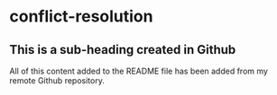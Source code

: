 # conflict-resolution

## This is a sub-heading created in Github

All of this content added to the README file has been added from my remote Github repository.
